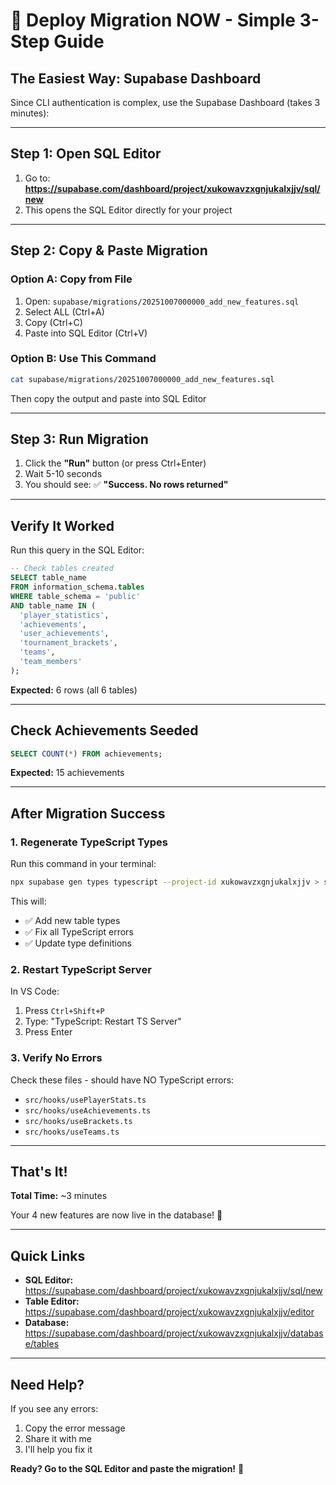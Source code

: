 # 🚀 Deploy Migration NOW - Simple 3-Step Guide

## The Easiest Way: Supabase Dashboard

Since CLI authentication is complex, use the Supabase Dashboard (takes 3 minutes):

---

## Step 1: Open SQL Editor

1. Go to: **https://supabase.com/dashboard/project/xukowavzxgnjukalxjjv/sql/new**
2. This opens the SQL Editor directly for your project

---

## Step 2: Copy & Paste Migration

### Option A: Copy from File
1. Open: `supabase/migrations/20251007000000_add_new_features.sql`
2. Select ALL (Ctrl+A)
3. Copy (Ctrl+C)
4. Paste into SQL Editor (Ctrl+V)

### Option B: Use This Command
```bash
cat supabase/migrations/20251007000000_add_new_features.sql
```
Then copy the output and paste into SQL Editor

---

## Step 3: Run Migration

1. Click the **"Run"** button (or press Ctrl+Enter)
2. Wait 5-10 seconds
3. You should see: ✅ **"Success. No rows returned"**

---

## Verify It Worked

Run this query in the SQL Editor:

```sql
-- Check tables created
SELECT table_name 
FROM information_schema.tables 
WHERE table_schema = 'public' 
AND table_name IN (
  'player_statistics',
  'achievements',
  'user_achievements',
  'tournament_brackets',
  'teams',
  'team_members'
);
```

**Expected:** 6 rows (all 6 tables)

---

## Check Achievements Seeded

```sql
SELECT COUNT(*) FROM achievements;
```

**Expected:** 15 achievements

---

## After Migration Success

### 1. Regenerate TypeScript Types

Run this command in your terminal:

```bash
npx supabase gen types typescript --project-id xukowavzxgnjukalxjjv > src/integrations/supabase/types.ts
```

This will:
- ✅ Add new table types
- ✅ Fix all TypeScript errors
- ✅ Update type definitions

### 2. Restart TypeScript Server

In VS Code:
1. Press `Ctrl+Shift+P`
2. Type: "TypeScript: Restart TS Server"
3. Press Enter

### 3. Verify No Errors

Check these files - should have NO TypeScript errors:
- `src/hooks/usePlayerStats.ts`
- `src/hooks/useAchievements.ts`
- `src/hooks/useBrackets.ts`
- `src/hooks/useTeams.ts`

---

## That's It!

**Total Time:** ~3 minutes

Your 4 new features are now live in the database! 🎉

---

## Quick Links

- **SQL Editor:** https://supabase.com/dashboard/project/xukowavzxgnjukalxjjv/sql/new
- **Table Editor:** https://supabase.com/dashboard/project/xukowavzxgnjukalxjjv/editor
- **Database:** https://supabase.com/dashboard/project/xukowavzxgnjukalxjjv/database/tables

---

## Need Help?

If you see any errors:
1. Copy the error message
2. Share it with me
3. I'll help you fix it

**Ready? Go to the SQL Editor and paste the migration!** 🚀
